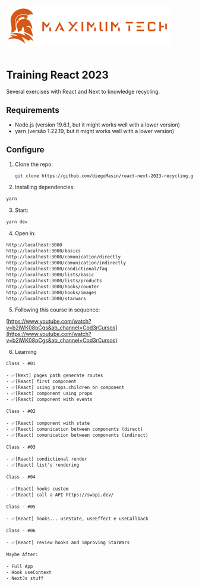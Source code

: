 ![Alt text](https://raw.githubusercontent.com/diegoMasin/landing-maximumtech/master/assets/img/new-logo-mt-01.png)
<br><br>

# Training React 2023

Several exercises with React and Next to knowledge recycling.

## Requirements

- Node.js (version 19.6.1, but it might works well with a lower version)
- yarn (versão 1.22.19, but it might works well with a lower version)

## Configure

1. Clone the repo:

   ```bash
   git clone https://github.com/diegoMasin/react-next-2023-recycling.git
   ```

2. Installing dependencies:

```bash
yarn
```

3. Start:

```bash
yarn dev
```

4. Open in:

```
http://localhost:3000
http://localhost:3000/basics
http://localhost:3000/comunication/directly
http://localhost:3000/comunication/indirectly
http://localhost:3000/condictional/faq
http://localhost:3000/lists/basic
http://localhost:3000/lists/products
http://localhost:3000/hooks/counter
http://localhost:3000/hooks/images
http://localhost:3000/starwars
```

5. Following this course in sequence:

[https://www.youtube.com/watch?v=b2iWK08pCgs&ab_channel=Cod3rCursos](https://www.youtube.com/watch?v=b2iWK08pCgs&ab_channel=Cod3rCursos)

6. Learning

```
Class - #01

- ✅[Next] pages path generate routes
- ✅[React] first component
- ✅[React] using props.children on component
- ✅[React] component using props
- ✅[React] component with events

Class - #02

- ✅[React] component with state
- ✅[React] comunication between components (direct)
- ✅[React] comunication between components (indirect)

Class - #03

- ✅[React] condictional render
- ✅[React] list's rendering

Class - #04

- ✅[React] hooks custom
- ✅[React] call a API https://swapi.dev/

Class - #05

- ✅[React] hooks... useState, useEffect e useCallback

Class - #06

- ✅[React] review hooks and improving StarWars

Maybe After:

- Full App
- Hook useContext
- NextJs stuff
```
